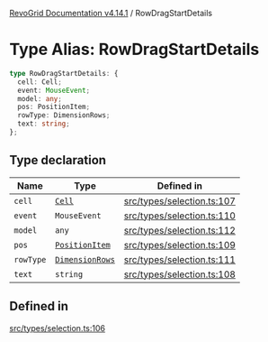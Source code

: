 [RevoGrid Documentation v4.14.1](README.md) / RowDragStartDetails

# Type Alias: RowDragStartDetails

```ts
type RowDragStartDetails: {
  cell: Cell;
  event: MouseEvent;
  model: any;
  pos: PositionItem;
  rowType: DimensionRows;
  text: string;
};
```

## Type declaration

| Name | Type | Defined in |
| ------ | ------ | ------ |
| `cell` | [`Cell`](Interface.Cell.md) | [src/types/selection.ts:107](https://github.com/revolist/revogrid/blob/925db466c3d20933669e374666cd0ddbe00cac19/src/types/selection.ts#L107) |
| `event` | `MouseEvent` | [src/types/selection.ts:110](https://github.com/revolist/revogrid/blob/925db466c3d20933669e374666cd0ddbe00cac19/src/types/selection.ts#L110) |
| `model` | `any` | [src/types/selection.ts:112](https://github.com/revolist/revogrid/blob/925db466c3d20933669e374666cd0ddbe00cac19/src/types/selection.ts#L112) |
| `pos` | [`PositionItem`](Interface.PositionItem.md) | [src/types/selection.ts:109](https://github.com/revolist/revogrid/blob/925db466c3d20933669e374666cd0ddbe00cac19/src/types/selection.ts#L109) |
| `rowType` | [`DimensionRows`](TypeAlias.DimensionRows.md) | [src/types/selection.ts:111](https://github.com/revolist/revogrid/blob/925db466c3d20933669e374666cd0ddbe00cac19/src/types/selection.ts#L111) |
| `text` | `string` | [src/types/selection.ts:108](https://github.com/revolist/revogrid/blob/925db466c3d20933669e374666cd0ddbe00cac19/src/types/selection.ts#L108) |

## Defined in

[src/types/selection.ts:106](https://github.com/revolist/revogrid/blob/925db466c3d20933669e374666cd0ddbe00cac19/src/types/selection.ts#L106)
